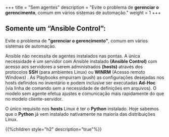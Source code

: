 +++
title = "Sem agentes"
description = "Evite o problema de **gerenciar o gerencimento**, comum em vários sistemas de automação."
weight = 1
+++

## Somente um “Ansible Control”:

Evite o problema de **"gerenciar o gerencimento"**, comum em vários sistemas de automação.

Ansible não necessita de agentes instalados nas pontas. A única necessidade é um servidor com Ansible instalado **(Ansible Control)** com acesso aos servidores a serem administrados **(hosts)** através dos protocolos **SSH** (para ambientes Linux) ou **WINRM** (Acesso remoto Windows) . As Playbooks empurram (push) as configurações desejadas nos hosts definidos no inventário e podem inclusive ser executadas **Ad-Hoc** (via linha de comando sem a necessidade de definições em arquivos). O modelo sem agente efetua ajustes e comunicação mais rapidamente do que no modelo cliente-servidor.

O único requisito nos **hosts** Linux é ter o **Python** instalado. Hoje sabemos que o **Python** já vem instalado nativamente na maioria das distribuições Linux.


{{%children style="h2" description="true"%}}
